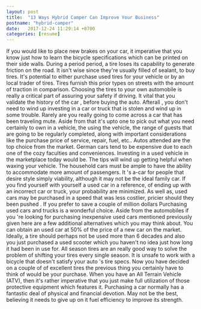 ```yaml
---
layout: post
title:  "13 Ways Hybrid Camper Can Improve Your Business"
postname: "hybrid-camper"
date:   2017-12-24 11:29:14 +0700
categories: [resume]
---
```

If you would like to place new brakes on your car, it imperative that you know just how to learn the bicycle specifications which can be printed on their side walls. During a period period, a tire loses its capability to generate friction on the road. It isn't wise since they're usually filled of sealant, to buy tires. It's potential to either purchase used tires for your vehicle or by an local trader of tires. Tires furnish this prior types on streets with the amount of traction in comparison. Choosing the tires to your own automobile is really a critical part of assuring your safety if driving. It vital that you validate the history of the car , before buying the auto. Afterall , you don't need to wind up investing in a car or truck that is stolen and wind up in some trouble. Rarely are you really going to come across a car that has been traveling mute. Aside from that it's upto one to pick out what you need certainly to own in a vehicle, the using the vehicle, the range of guests that are going to be regularly completed, along with important considerations like the purchase price of service, repair, fuel, etc.. Autos attended are the top choice from the market. German cars tend to be expensive due to each one of the cozy faculties and conveniences. Investing in a used vehicle in the marketplace today would be. The tips will wind up getting helpful when waxing your vehicle. The household cars must be ample to have the ability to accommodate more amount of passengers. It 's a-car for people that desire style simply viability, although it may not be the ideal family car. If you find yourself with yourself a used car in a reference, of ending up with an incorrect car or truck, your probability are minimized. As well as, used cars may be purchased in a speed that was less costlier, pricier should they been pushed . If you prefer to save a couple of million dollars Purchasing used cars and trucks is a wonderful choice. Aside from the automobiles if you 're looking for purchasing inexpensive used cars mentioned previously given here are a few additional alternatives which you may think about. You can obtain an used car at 50% of the price of a new car on the market. Ideally, a tire should perhaps not be used more than 6 decades and also you just purchased a used scooter which you haven't no idea just how long it had been in use for. All season tires are an really good way to solve the problem of shifting your tires every single season. It is unsafe to work with a bicycle that doesn't satisfy your auto 's tire specs. Now you have decided on a couple of of excellent tires the previous thing you certainly have to think of would be your purchase. When you have an All Terrain Vehicle (ATV), then it's rather imperative that you just make full utilization of those protective equipment which features it. Purchasing a car normally has a fantastic deal of physical and financial devotion. May not be the best, believing it needs to give up on it fuel efficiency to improve its strength.
